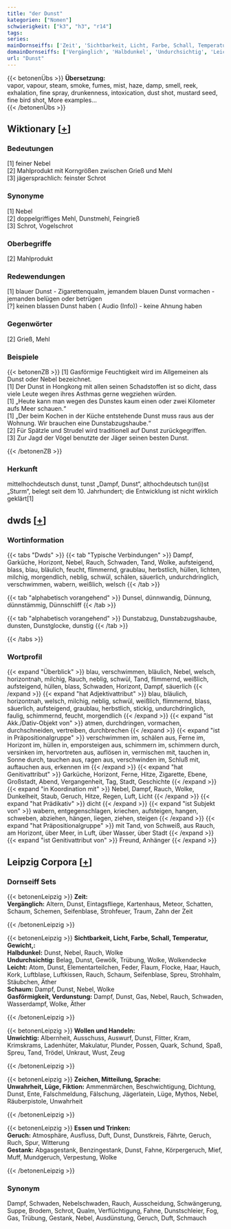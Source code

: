```yaml
---
title: "der Dunst"
kategorien: ["Nomen"]
schwierigkeit: ["k3", "h3", "r14"]
tags:
series:
mainDornseiffs: ['Zeit', 'Sichtbarkeit, Licht, Farbe, Schall, Temperatur, Gewicht,', 'Wollen und Handeln', 'Zeichen, Mitteilung, Sprache', 'Essen und Trinken']
domainDornseiffs: ['Vergänglich', 'Halbdunkel', 'Undurchsichtig', 'Leicht', 'Schaum', 'Gasförmigkeit, Verdunstung', 'Unwichtig', 'Unwahrheit, Lüge, Fiktion', 'Geruch', 'Gestank']
url: "Dunst"
---
```


{{< betonenÜbs >}}
**Übersetzung:**  
vapor, vapour, steam, smoke, fumes, mist, haze, damp, smell, reek, exhalation, fine spray, drunkenness, intoxication, dust shot, mustard seed, fine bird shot, More examples...  
{{< /betonenÜbs >}}

## Wiktionary [[+](https://de.wiktionary.org/wiki/Dunst)]

### Bedeutungen
[1] feiner Nebel  
[2] Mahlprodukt mit Korngrößen zwischen Grieß und Mehl  
[3] jägersprachlich: feinster Schrot  

### Synonyme
[1] Nebel  
[2] doppelgriffiges Mehl, Dunstmehl, Feingrieß  
[3] Schrot, Vogelschrot  

### Oberbegriffe
[2] Mahlprodukt  

### Redewendungen
[1] blauer Dunst - Zigarettenqualm, jemandem blauen Dunst vormachen - jemanden belügen oder betrügen  
[?] keinen blassen Dunst haben ( Audio (Info)) - keine Ahnung haben  

### Gegenwörter
[2] Grieß, Mehl  

### Beispiele
{{< betonenZB >}}
[1] Gasförmige Feuchtigkeit wird im Allgemeinen als Dunst oder Nebel bezeichnet.  
[1] Der Dunst in Hongkong mit allen seinen Schadstoffen ist so dicht, dass viele Leute wegen ihres Asthmas gerne wegziehen würden.  
[1] „Heute kann man wegen des Dunstes kaum einen oder zwei Kilometer aufs Meer schauen.“  
[1] „Der beim Kochen in der Küche entstehende Dunst muss raus aus der Wohnung. Wir brauchen eine Dunstabzugshaube.“  
[2] Für Spätzle und Strudel wird traditionell auf Dunst zurückgegriffen.  
[3] Zur Jagd der Vögel benutzte der Jäger seinen besten Dunst.  

{{< /betonenZB >}}
### Herkunft
mittelhochdeutsch dunst, tunst „Dampf, Dunst“, althochdeutsch tun(i)st „Sturm“, belegt seit dem 10. Jahrhundert; die Entwicklung ist nicht wirklich geklärt[1]  



## dwds [[+](https://www.dwds.de/wb/Dunst)]

### Wortinformation
{{< tabs "Dwds" >}}
{{< tab "Typische Verbindungen" >}}
Dampf, Garküche, Horizont, Nebel, Rauch, Schwaden, Tand, Wolke, aufsteigend, blass, blau, bläulich, feucht, flimmernd, graublau, herbstlich, hüllen, lichten, milchig, morgendlich, neblig, schwül, schälen, säuerlich, undurchdringlich, verschwimmen, wabern, weißlich, welsch
{{< /tab >}}

{{< tab "alphabetisch vorangehend" >}}
Dunsel, dünnwandig, Dünnung, dünnstämmig, Dünnschliff
{{< /tab >}}

{{< tab "alphabetisch vorangehend" >}}
Dunstabzug, Dunstabzugshaube, dunsten, Dunstglocke, dunstig
{{< /tab >}}

{{< /tabs >}}

### Wortprofil
{{< expand "Überblick" >}} blau, verschwimmen, bläulich, Nebel, welsch, horizontnah, milchig, Rauch, neblig, schwül, Tand, flimmernd, weißlich, aufsteigend, hüllen, blass, Schwaden, Horizont, Dampf, säuerlich {{< /expand >}}
{{< expand "hat Adjektivattribut" >}} blau, bläulich, horizontnah, welsch, milchig, neblig, schwül, weißlich, flimmernd, blass, säuerlich, aufsteigend, graublau, herbstlich, stickig, undurchdringlich, faulig, schimmernd, feucht, morgendlich {{< /expand >}}
{{< expand "ist Akk./Dativ-Objekt von" >}} atmen, durchdringen, vormachen, durchschneiden, vertreiben, durchbrechen {{< /expand >}}
{{< expand "ist in Präpositionalgruppe" >}} verschwimmen im, schälen aus, Ferne im, Horizont im, hüllen in, emporsteigen aus, schimmern im, schimmern durch, versinken im, hervortreten aus, auflösen in, vermischen mit, tauchen in, Sonne durch, tauchen aus, ragen aus, verschwinden im, Schluß mit, auftauchen aus, erkennen im {{< /expand >}}
{{< expand "hat Genitivattribut" >}} Garküche, Horizont, Ferne, Hitze, Zigarette, Ebene, Großstadt, Abend, Vergangenheit, Tag, Stadt, Geschichte {{< /expand >}}
{{< expand "in Koordination mit" >}} Nebel, Dampf, Rauch, Wolke, Dunkelheit, Staub, Geruch, Hitze, Regen, Luft, Licht {{< /expand >}}
{{< expand "hat Prädikativ" >}} dicht {{< /expand >}}
{{< expand "ist Subjekt von" >}} wabern, entgegenschlagen, kriechen, aufsteigen, hangen, schweben, abziehen, hängen, liegen, ziehen, steigen {{< /expand >}}
{{< expand "hat Präpositionalgruppe" >}} mit Tand, von Schweiß, aus Rauch, am Horizont, über Meer, in Luft, über Wasser, über Stadt {{< /expand >}}
{{< expand "ist Genitivattribut von" >}} Freund, Anhänger {{< /expand >}}

## Leipzig Corpora [[+](https://corpora.uni-leipzig.de/en/res?word=Dunst&corpusId=deu_newscrawl-public_2018)]

### Dornseiff Sets
{{< betonenLeipzig >}}
**Zeit:**  
**Vergänglich:** Altern, Dunst, Eintagsfliege, Kartenhaus, Meteor, Schatten, Schaum, Schemen, Seifenblase, Strohfeuer, Traum, Zahn der Zeit  

{{< /betonenLeipzig >}}


{{< betonenLeipzig >}}
**Sichtbarkeit, Licht, Farbe, Schall, Temperatur, Gewicht,:**  
**Halbdunkel:** Dunst, Nebel, Rauch, Wolke  
**Undurchsichtig:** Belag, Dunst, Gewölk, Trübung, Wolke, Wolkendecke  
**Leicht:** Atom, Dunst, Elementarteilchen, Feder, Flaum, Flocke, Haar, Hauch, Kork, Luftblase, Luftkissen, Rauch, Schaum, Seifenblase, Spreu, Strohhalm, Stäubchen, Äther  
**Schaum:** Dampf, Dunst, Nebel, Wolke  
**Gasförmigkeit, Verdunstung:** Dampf, Dunst, Gas, Nebel, Rauch, Schwaden, Wasserdampf, Wolke, Äther  

{{< /betonenLeipzig >}}


{{< betonenLeipzig >}}
**Wollen und Handeln:**  
**Unwichtig:** Albernheit, Ausschuss, Auswurf, Dunst, Flitter, Kram, Krimskrams, Ladenhüter, Makulatur, Plunder, Possen, Quark, Schund, Spaß, Spreu, Tand, Trödel, Unkraut, Wust, Zeug  

{{< /betonenLeipzig >}}


{{< betonenLeipzig >}}
**Zeichen, Mitteilung, Sprache:**  
**Unwahrheit, Lüge, Fiktion:** Ammenmärchen, Beschwichtigung, Dichtung, Dunst, Ente, Falschmeldung, Fälschung, Jägerlatein, Lüge, Mythos, Nebel, Räuberpistole, Unwahrheit  

{{< /betonenLeipzig >}}


{{< betonenLeipzig >}}
**Essen und Trinken:**  
**Geruch:** Atmosphäre, Ausfluss, Duft, Dunst, Dunstkreis, Fährte, Geruch, Ruch, Spur, Witterung  
**Gestank:** Abgasgestank, Benzingestank, Dunst, Fahne, Körpergeruch, Mief, Muff, Mundgeruch, Verpestung, Wolke  

{{< /betonenLeipzig >}}

### Synonym
Dampf, Schwaden, Nebelschwaden, Rauch, Ausscheidung, Schwängerung, Suppe, Brodem, Schrot, Qualm, Verflüchtigung, Fahne, Dunstschleier, Fog, Gas, Trübung, Gestank, Nebel, Ausdünstung, Geruch, Duft, Schmauch

